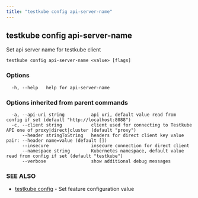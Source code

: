 ```yaml
---
title: "testkube config api-server-name"
---
```

## testkube config api-server-name

Set api server name for testkube client

```
testkube config api-server-name <value> [flags]
```

### Options

```
  -h, --help   help for api-server-name
```

### Options inherited from parent commands

```
  -a, --api-uri string          api uri, default value read from config if set (default "http://localhost:8088")
  -c, --client string           client used for connecting to Testkube API one of proxy|direct|cluster (default "proxy")
      --header stringToString   headers for direct client key value pair: --header name=value (default [])
      --insecure                insecure connection for direct client
      --namespace string        Kubernetes namespace, default value read from config if set (default "testkube")
      --verbose                 show additional debug messages
```

### SEE ALSO

* [testkube config](testkube_config.md)	 - Set feature configuration value

